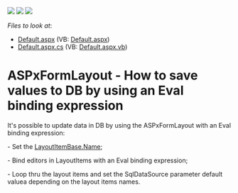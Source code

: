 <!-- default badges list -->
![](https://img.shields.io/endpoint?url=https://codecentral.devexpress.com/api/v1/VersionRange/128554654/13.1.8%2B)
[![](https://img.shields.io/badge/Open_in_DevExpress_Support_Center-FF7200?style=flat-square&logo=DevExpress&logoColor=white)](https://supportcenter.devexpress.com/ticket/details/E4995)
[![](https://img.shields.io/badge/📖_How_to_use_DevExpress_Examples-e9f6fc?style=flat-square)](https://docs.devexpress.com/GeneralInformation/403183)
<!-- default badges end -->
<!-- default file list -->
*Files to look at*:

* [Default.aspx](./CS/WebSite/Default.aspx) (VB: [Default.aspx](./VB/WebSite/Default.aspx))
* [Default.aspx.cs](./CS/WebSite/Default.aspx.cs) (VB: [Default.aspx.vb](./VB/WebSite/Default.aspx.vb))
<!-- default file list end -->
# ASPxFormLayout - How to save values to DB by using an Eval binding expression


<p>It's possible to update data in DB by using the ASPxFormLayout with an Eval binding expression:</p><p>- Set the <a href="http://documentation.devexpress.com/#AspNet/DevExpressWebASPxFormLayoutLayoutItemBase_Nametopic">LayoutItemBase.Name</a>;</p><p>- Bind editors in LayoutItems with an Eval binding expression;</p><p>- Loop thru the layout items and set the SqlDataSource parameter default valuea depending on the  layout items names.</p>

<br/>


